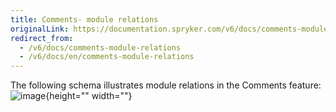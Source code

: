 ```yaml
---
title: Comments- module relations
originalLink: https://documentation.spryker.com/v6/docs/comments-module-relations
redirect_from:
  - /v6/docs/comments-module-relations
  - /v6/docs/en/comments-module-relations
---
```


The following schema illustrates module relations in the Comments feature:
![image](https://spryker.s3.eu-central-1.amazonaws.com/docs/Features/Mailing+&+Communication/Comments/techspec-comments-module-diagram.png){height="" width=""}
